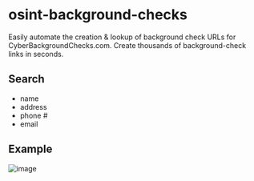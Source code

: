 # osint-background-checks
Easily automate the creation & lookup of background check URLs for CyberBackgroundChecks.com.
Create thousands of background-check links in seconds.

## Search
  - name
  - address
  - phone #
  - email

## Example
![image](https://github.com/qqalex/osint-background-checks/assets/86507185/eb629128-1448-4672-a9e4-e6a9832f8d98)
